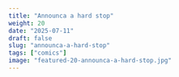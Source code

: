 ```yaml
---
title: "Announca a hard stop"
weight: 20
date: "2025-07-11"
draft: false
slug: "announca-a-hard-stop"
tags: ["comics"]
image: "featured-20-announca-a-hard-stop.jpg"
---
```

